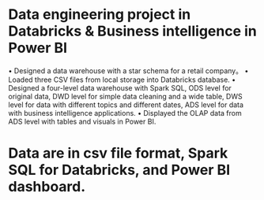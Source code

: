 # Data engineering project in Databricks & Business intelligence in Power BI
•	Designed a data warehouse with a star schema for a retail company。
•	Loaded three CSV files from local storage into Databricks database.
•	Designed a four-level data warehouse with Spark SQL, ODS level for original data, DWD level for simple data cleaning and a wide table, DWS level for data with different topics and different dates, ADS level for data with business intelligence applications.
•	Displayed the OLAP data from ADS level with tables and visuals in Power BI.

# Data are in csv file format, Spark SQL for Databricks, and Power BI dashboard.
